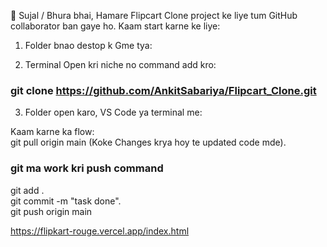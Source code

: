 👋 Sujal / Bhura bhai,
Hamare Flipcart Clone project ke liye tum GitHub collaborator ban gaye ho. Kaam start karne ke liye:

 1. Folder bnao destop k Gme tya: 


 1. Terminal Open kri niche no command add kro:  
### git clone https://github.com/AnkitSabariya/Flipcart_Clone.git

3. Folder open karo, VS Code ya terminal me:

Kaam karne ka flow:  
git pull origin main
(Koke Changes krya hoy te updated code mde). 
 
### git ma work kri push command

git add .  
git commit -m "task done".   
git push origin main

https://flipkart-rouge.vercel.app/index.html
